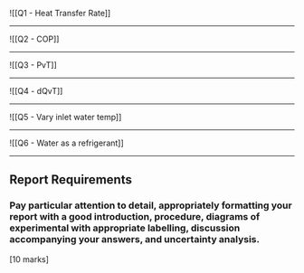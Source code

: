 
![[Q1 - Heat Transfer Rate]]

---

![[Q2 - COP]]

---

![[Q3 - PvT]]

---

![[Q4 - dQvT]]

---

![[Q5 - Vary inlet water temp]]

---

![[Q6 - Water as a refrigerant]]

---

## Report Requirements 
### Pay particular attention to detail, appropriately formatting your report with a good introduction, procedure, diagrams of experimental with appropriate labelling, discussion accompanying your answers, and uncertainty analysis. 
[10 marks]
